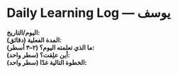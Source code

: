 # Daily Learning Log — يوسف

**اليوم/التاريخ:**  
**المدة الفعلية (دقائق):**  
**ما الذي تعلمته اليوم؟ (٢–٣ أسطر):**  
**أين علِقت؟ (سطر واحد):**  
**الخطوة التالية غدًا (سطر واحد):**
